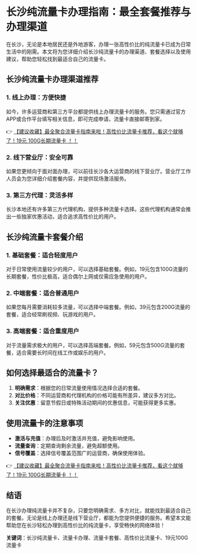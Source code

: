 # 长沙纯流量卡办理指南：最全套餐推荐与办理渠道

在长沙，无论是本地居民还是外地游客，办理一张高性价比的纯流量卡已成为日常生活中的刚需。本文将为您详细介绍长沙纯流量卡的办理渠道、套餐选择以及使用建议，帮助您轻松找到最适合自己的流量卡。

## 长沙纯流量卡办理渠道推荐

### 1. 线上办理：方便快捷
如今，许多运营商和第三方平台都提供线上办理流量卡的服务。您只需通过官方APP或合作平台填写相关信息，即可完成申请，流量卡直接邮寄到家。

👉 [【建议收藏】最全聚合流量卡指南来啦！高性价比流量卡推荐，看这个就够了！19元 100G长期流量卡 ！！](https://bit.ly/Liuliangka)

### 2. 线下营业厅：安全可靠
如果您更倾向于面对面办理，可以前往长沙各大运营商的线下营业厅。营业厅工作人员会为您详细介绍套餐内容，并提供现场激活服务。

### 3. 第三方代理：灵活多样
长沙本地还有许多第三方代理机构，提供多种流量卡选择。这些代理机构通常会推出一些独家优惠活动，适合追求高性价比的用户。

## 长沙纯流量卡套餐介绍

### 1. 基础套餐：适合轻度用户
对于日常使用流量较少的用户，可以选择基础套餐。例如，19元包含100G流量的长期套餐，性价比极高，适合偶尔上网或仅需应急使用的用户。

### 2. 中端套餐：适合普通用户
如果您每月需要消耗较多流量，可以选择中端套餐。例如，39元包含200G流量的套餐，适合经常刷视频、玩游戏的用户。

### 3. 高端套餐：适合重度用户
对于流量需求极大的用户，可以选择高端套餐。例如，59元包含500G流量的套餐，适合需要长时间在线工作或娱乐的用户。

## 如何选择最适合的流量卡？

1. **明确需求**：根据您的日常流量使用情况选择合适的套餐。
2. **对比价格**：不同运营商和代理机构的价格可能有所差异，建议多方对比。
3. **关注优惠**：留意节假日或特殊活动期间的优惠信息，可能获得更多实惠。

## 使用流量卡的注意事项

- **激活与充值**：办理后及时激活并充值，避免影响使用。
- **流量查询**：定期查询剩余流量，避免超额使用。
- **信号覆盖**：选择信号覆盖范围广的运营商，确保使用体验。

👉 [【建议收藏】最全聚合流量卡指南来啦！高性价比流量卡推荐，看这个就够了！19元 100G长期流量卡 ！！](https://bit.ly/Liuliangka)

## 结语

在长沙办理纯流量卡并不复杂，只要您明确需求、多方对比，就能找到最适合自己的套餐。无论是线上办理还是线下营业厅，都能为您提供便捷的服务。希望本文能帮助您在长沙轻松办理到高性价比的纯流量卡，享受畅快的网络体验！

**关键词**：长沙纯流量卡、流量卡办理、流量卡套餐、高性价比流量卡、19元100G流量卡